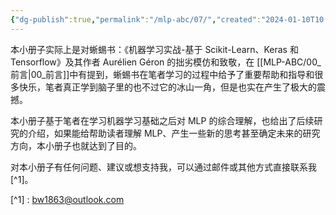 ```yaml
---
{"dg-publish":true,"permalink":"/mlp-abc/07/","created":"2024-01-10T10:29:37.954+08:00"}
---
```



本小册子实际上是对蜥蜴书：《机器学习实战-基于 Scikit-Learn、Keras 和 Tensorflow》及其作者 Aurélien Géron 的拙劣模仿和致敬，在 [[MLP-ABC/00_前言\|00_前言]]中有提到，蜥蜴书在笔者学习的过程中给予了重要帮助和指导和很多快乐，笔者真正学到脑子里的也不过它的冰山一角，但是也实在产生了极大的震撼。


本小册子基于笔者在学习机器学习基础之后对 MLP 的综合理解，也给出了后续研究的介绍，如果能给帮助读者理解 MLP、产生一些新的思考甚至确定未来的研究方向，本小册子也就达到了目的。

对本小册子有任何问题、建议或想支持我，可以通过邮件或其他方式直接联系我[^1]。

[^1] : bw1863@outlook.com